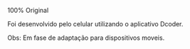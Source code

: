 100% Original

Foi desenvolvido pelo celular utilizando o aplicativo Dcoder.

Obs: Em fase de adaptação para dispositivos moveis.
